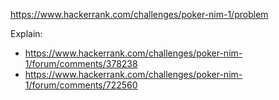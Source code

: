 https://www.hackerrank.com/challenges/poker-nim-1/problem

Explain:

- https://www.hackerrank.com/challenges/poker-nim-1/forum/comments/378238
- https://www.hackerrank.com/challenges/poker-nim-1/forum/comments/722560
